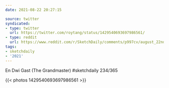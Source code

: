 ```yaml
---
date: 2021-08-22 20:27:15

source: twitter
syndicated:
- type: twitter
  url: https://twitter.com/roytang/status/1429540693697986561/
- type: reddit
  url: https://www.reddit.com/r/SketchDaily/comments/p997cv/august_22nd_grandmaster/h9y9gfw/
tags:
- sketchdaily
- '2021'
---
```


En Dwi Gast (The Grandmaster) #sketchdaily 234/365 

{{< photos 1429540693697986561 >}}